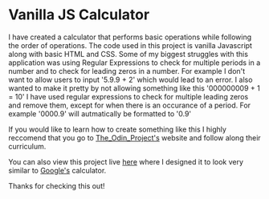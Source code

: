 # Vanilla JS Calculator 

I have created a calculator that performs basic operations while following the order of operations. The code used in this project is vanilla Javascript along with basic HTML and CSS. Some of my biggest struggles with this application was using Regular Expressions to check for multiple periods in a number and to check for leading zeros in a number. For example I don't want to allow users to input '5.9.9 + 2' which would lead to an error. I also wanted to make it pretty by not allowing something like this '000000009 + 1 = 10' I have used regular expressions to check for multiple leading zeros and remove them, except for when there is an occurance of a period. For example '0000.9' will autmatically be formatted to '0.9' 

If you would like to learn how to create something like this I highly reccomend that you go to [The_Odin_Project's](https://www.theodinproject.com/) website and follow along their curriculum. 

You can also view this project live [here](https://bshowen.github.io/vanilla_JS_calculator/) where I designed it to look very similar to [Google's](https://www.google.com/search?client=firefox-b-1-ab&q=google+calculator) calculator. 

Thanks for checking this out! 
